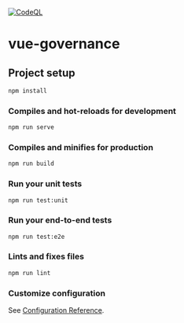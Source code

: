 [![CodeQL](https://github.com/sara-sabr/vue-governance/actions/workflows/codeql-analysis.yml/badge.svg)](https://github.com/sara-sabr/vue-governance/actions/workflows/codeql-analysis.yml)

# vue-governance

## Project setup

```bash
npm install
```

### Compiles and hot-reloads for development

```bash
npm run serve
```

### Compiles and minifies for production

```bash
npm run build
```

### Run your unit tests

```bash
npm run test:unit
```

### Run your end-to-end tests

```bash
npm run test:e2e
```

### Lints and fixes files

```bash
npm run lint
```

### Customize configuration

See [Configuration Reference](https://cli.vuejs.org/config/).
